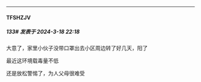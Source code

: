 ﻿
*****

####  TFSHZJV  
##### 133#       发表于 2024-3-18 22:18

大意了，家里小伙子没带口罩出去小区周边转了好几天，阳了

最近这环境载毒量不低

还是放松警惕了，为人父母很难受

